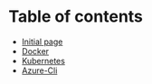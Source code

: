 # Table of contents

* [Initial page](README.md)
* [Docker](docker.md)
* [Kubernetes](kubernetes.md)
* [Azure-Cli](azure-cli.md)

